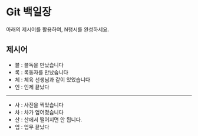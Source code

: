 # Git 백일장

아래의 제시어를 활용하여, N행시를 완성하세요.

## 제시어

- 블 : 블독을 만났습니다
- 록 : 록동자를 만났습니다
- 체 : 체육 선생님과 같이 있었습니다
- 인 : 인제 끝났다

---

- 사 : 사진을 찍었습니다
- 차 : 차가 엎어졌습니다
- 산 : 산에서 떨어지면 안 됩니다.
- 업 : 업무 끝났다
